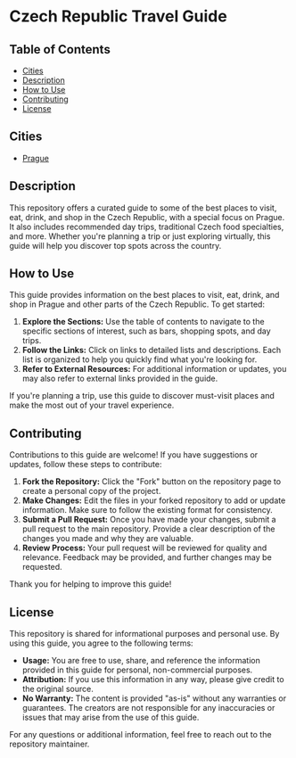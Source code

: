 # Czech Republic Travel Guide
## Table of Contents
- [Cities](#cities)
- [Description](#description)
- [How to Use](#how-to-use)
- [Contributing](#contributing)
- [License](#license)

## Cities
- [Prague](./prague.md)

## Description
This repository offers a curated guide to some of the best places to visit, eat, drink, and shop in the Czech Republic, with a special focus on Prague. It also includes recommended day trips, traditional Czech food specialties, and more. Whether you're planning a trip or just exploring virtually, this guide will help you discover top spots across the country.



## How to Use

This guide provides information on the best places to visit, eat, drink, and shop in Prague and other parts of the Czech Republic. To get started:

1. **Explore the Sections:** Use the table of contents to navigate to the specific sections of interest, such as bars, shopping spots, and day trips.
2. **Follow the Links:** Click on links to detailed lists and descriptions. Each list is organized to help you quickly find what you're looking for.
3. **Refer to External Resources:** For additional information or updates, you may also refer to external links provided in the guide.

If you're planning a trip, use this guide to discover must-visit places and make the most out of your travel experience.

## Contributing

Contributions to this guide are welcome! If you have suggestions or updates, follow these steps to contribute:

1. **Fork the Repository:** Click the "Fork" button on the repository page to create a personal copy of the project.
2. **Make Changes:** Edit the files in your forked repository to add or update information. Make sure to follow the existing format for consistency.
3. **Submit a Pull Request:** Once you have made your changes, submit a pull request to the main repository. Provide a clear description of the changes you made and why they are valuable.
4. **Review Process:** Your pull request will be reviewed for quality and relevance. Feedback may be provided, and further changes may be requested.

Thank you for helping to improve this guide!

## License

This repository is shared for informational purposes and personal use. By using this guide, you agree to the following terms:

- **Usage:** You are free to use, share, and reference the information provided in this guide for personal, non-commercial purposes.
- **Attribution:** If you use this information in any way, please give credit to the original source.
- **No Warranty:** The content is provided "as-is" without any warranties or guarantees. The creators are not responsible for any inaccuracies or issues that may arise from the use of this guide.

For any questions or additional information, feel free to reach out to the repository maintainer.
